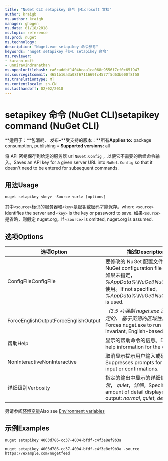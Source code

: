 ```yaml
---
title: "NuGet CLI setapikey 命令 |Microsoft 文档"
author: kraigb
ms.author: kraigb
manager: ghogen
ms.date: 01/18/2018
ms.topic: reference
ms.prod: nuget
ms.technology: 
description: "Nuget.exe setapikey 命令参考"
keywords: "nuget setapikey 引用，setapikey 命令"
ms.reviewer:
- karann-msft
- unniravindranathan
ms.openlocfilehash: ca6caddbf1404bcaa1ca068c9556f7cf0c651947
ms.sourcegitcommit: 4651b16a3a08f6711669fc4577f5d63b600f8f58
ms.translationtype: MT
ms.contentlocale: zh-CN
ms.lasthandoff: 02/02/2018
---
```

# <a name="setapikey-command-nuget-cli"></a><span data-ttu-id="3fbde-104">setapikey 命令 (NuGet CLI)</span><span class="sxs-lookup"><span data-stu-id="3fbde-104">setapikey command (NuGet CLI)</span></span>

<span data-ttu-id="3fbde-105">**适用于：**包消耗、 发布&bullet;**受支持的版本：**所有</span><span class="sxs-lookup"><span data-stu-id="3fbde-105">**Applies to:** package consumption, publishing &bullet; **Supported versions:** all</span></span>

<span data-ttu-id="3fbde-106">将 API 密钥保存到给定的服务器 url `NuGet.Config` ，以便它不需要的后续命令输入。</span><span class="sxs-lookup"><span data-stu-id="3fbde-106">Saves an API key for a given server URL into `NuGet.Config` so that it doesn't need to be entered for subsequent commands.</span></span>

## <a name="usage"></a><span data-ttu-id="3fbde-107">用法</span><span class="sxs-lookup"><span data-stu-id="3fbde-107">Usage</span></span>

```cli
nuget setapikey <key> -Source <url> [options]
```

<span data-ttu-id="3fbde-108">其中`<source>`标识的服务器和`<key>`是密钥或密码才能保存。</span><span class="sxs-lookup"><span data-stu-id="3fbde-108">where `<source>` identifies the server and `<key>` is the key or password to save.</span></span> <span data-ttu-id="3fbde-109">如果`<source>`是省略，则假定 nuget.org。</span><span class="sxs-lookup"><span data-stu-id="3fbde-109">If `<source>` is omitted, nuget.org is assumed.</span></span>

## <a name="options"></a><span data-ttu-id="3fbde-110">选项</span><span class="sxs-lookup"><span data-stu-id="3fbde-110">Options</span></span>

| <span data-ttu-id="3fbde-111">选项</span><span class="sxs-lookup"><span data-stu-id="3fbde-111">Option</span></span> | <span data-ttu-id="3fbde-112">描述</span><span class="sxs-lookup"><span data-stu-id="3fbde-112">Description</span></span> |
| --- | --- |
| <span data-ttu-id="3fbde-113">ConfigFile</span><span class="sxs-lookup"><span data-stu-id="3fbde-113">ConfigFile</span></span> | <span data-ttu-id="3fbde-114">要修改的 NuGet 配置文件。</span><span class="sxs-lookup"><span data-stu-id="3fbde-114">The NuGet configuration file to modify.</span></span> <span data-ttu-id="3fbde-115">如果未指定， *%AppData%\NuGet\NuGet.Config*使用。</span><span class="sxs-lookup"><span data-stu-id="3fbde-115">If not specified, *%AppData%\NuGet\NuGet.Config* is used.</span></span> |
| <span data-ttu-id="3fbde-116">ForceEnglishOutput</span><span class="sxs-lookup"><span data-stu-id="3fbde-116">ForceEnglishOutput</span></span> | <span data-ttu-id="3fbde-117">*（3.5 +)*强制 nuget.exe 运行使用固定的、 基于英语的区域性。</span><span class="sxs-lookup"><span data-stu-id="3fbde-117">*(3.5+)* Forces nuget.exe to run using an invariant, English-based culture.</span></span> |
| <span data-ttu-id="3fbde-118">帮助</span><span class="sxs-lookup"><span data-stu-id="3fbde-118">Help</span></span> | <span data-ttu-id="3fbde-119">显示的帮助命令的信息。</span><span class="sxs-lookup"><span data-stu-id="3fbde-119">Displays help information for the command.</span></span> |
| <span data-ttu-id="3fbde-120">NonInteractive</span><span class="sxs-lookup"><span data-stu-id="3fbde-120">NonInteractive</span></span> | <span data-ttu-id="3fbde-121">取消显示提示用户输入或确认。</span><span class="sxs-lookup"><span data-stu-id="3fbde-121">Suppresses prompts for user input or confirmations.</span></span> |
| <span data-ttu-id="3fbde-122">详细级别</span><span class="sxs-lookup"><span data-stu-id="3fbde-122">Verbosity</span></span> | <span data-ttu-id="3fbde-123">指定的输出中显示的详细信息量：*正常*， *quiet*，*详细*。</span><span class="sxs-lookup"><span data-stu-id="3fbde-123">Specifies the amount of detail displayed in the output: *normal*, *quiet*, *detailed*.</span></span> |

<span data-ttu-id="3fbde-124">另请参阅[环境变量](cli-ref-environment-variables.md)</span><span class="sxs-lookup"><span data-stu-id="3fbde-124">Also see [Environment variables](cli-ref-environment-variables.md)</span></span>

## <a name="examples"></a><span data-ttu-id="3fbde-125">示例</span><span class="sxs-lookup"><span data-stu-id="3fbde-125">Examples</span></span>

```cli
nuget setapikey 4003d786-cc37-4004-bfdf-c4f3e8ef9b3a

nuget setapikey 4003d786-cc37-4004-bfdf-c4f3e8ef9b3a -source https://example.com/nugetfeed
```
